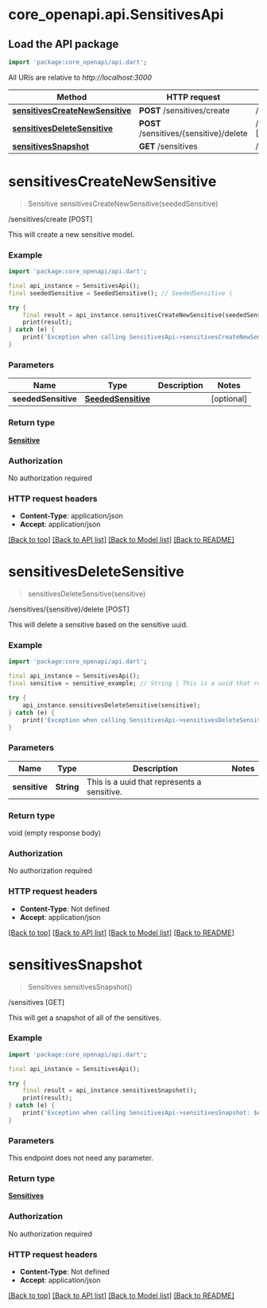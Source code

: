# core_openapi.api.SensitivesApi

## Load the API package
```dart
import 'package:core_openapi/api.dart';
```

All URIs are relative to *http://localhost:3000*

Method | HTTP request | Description
------------- | ------------- | -------------
[**sensitivesCreateNewSensitive**](SensitivesApi#sensitivescreatenewsensitive) | **POST** /sensitives/create | /sensitives/create [POST]
[**sensitivesDeleteSensitive**](SensitivesApi#sensitivesdeletesensitive) | **POST** /sensitives/{sensitive}/delete | /sensitives/{sensitive}/delete [POST]
[**sensitivesSnapshot**](SensitivesApi#sensitivessnapshot) | **GET** /sensitives | /sensitives [GET]


# **sensitivesCreateNewSensitive**
> Sensitive sensitivesCreateNewSensitive(seededSensitive)

/sensitives/create [POST]

This will create a new sensitive model.

### Example
```dart
import 'package:core_openapi/api.dart';

final api_instance = SensitivesApi();
final seededSensitive = SeededSensitive(); // SeededSensitive | 

try {
    final result = api_instance.sensitivesCreateNewSensitive(seededSensitive);
    print(result);
} catch (e) {
    print('Exception when calling SensitivesApi->sensitivesCreateNewSensitive: $e\n');
}
```

### Parameters

Name | Type | Description  | Notes
------------- | ------------- | ------------- | -------------
 **seededSensitive** | [**SeededSensitive**](SeededSensitive)|  | [optional] 

### Return type

[**Sensitive**](Sensitive)

### Authorization

No authorization required

### HTTP request headers

 - **Content-Type**: application/json
 - **Accept**: application/json

[[Back to top]](#) [[Back to API list]](../README#documentation-for-api-endpoints) [[Back to Model list]](../README#documentation-for-models) [[Back to README]](../README)

# **sensitivesDeleteSensitive**
> sensitivesDeleteSensitive(sensitive)

/sensitives/{sensitive}/delete [POST]

This will delete a sensitive based on the sensitive uuid.

### Example
```dart
import 'package:core_openapi/api.dart';

final api_instance = SensitivesApi();
final sensitive = sensitive_example; // String | This is a uuid that represents a sensitive.

try {
    api_instance.sensitivesDeleteSensitive(sensitive);
} catch (e) {
    print('Exception when calling SensitivesApi->sensitivesDeleteSensitive: $e\n');
}
```

### Parameters

Name | Type | Description  | Notes
------------- | ------------- | ------------- | -------------
 **sensitive** | **String**| This is a uuid that represents a sensitive. | 

### Return type

void (empty response body)

### Authorization

No authorization required

### HTTP request headers

 - **Content-Type**: Not defined
 - **Accept**: application/json

[[Back to top]](#) [[Back to API list]](../README#documentation-for-api-endpoints) [[Back to Model list]](../README#documentation-for-models) [[Back to README]](../README)

# **sensitivesSnapshot**
> Sensitives sensitivesSnapshot()

/sensitives [GET]

This will get a snapshot of all of the sensitives.

### Example
```dart
import 'package:core_openapi/api.dart';

final api_instance = SensitivesApi();

try {
    final result = api_instance.sensitivesSnapshot();
    print(result);
} catch (e) {
    print('Exception when calling SensitivesApi->sensitivesSnapshot: $e\n');
}
```

### Parameters
This endpoint does not need any parameter.

### Return type

[**Sensitives**](Sensitives)

### Authorization

No authorization required

### HTTP request headers

 - **Content-Type**: Not defined
 - **Accept**: application/json

[[Back to top]](#) [[Back to API list]](../README#documentation-for-api-endpoints) [[Back to Model list]](../README#documentation-for-models) [[Back to README]](../README)

